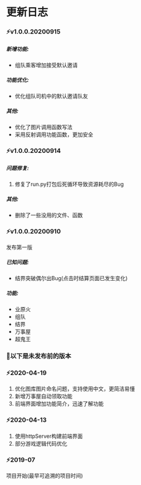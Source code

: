 # 更新日志
### ⚡v1.0.0.20200915

##### 新增功能:

- 组队乘客增加接受默认邀请

##### 功能优化:

- 优化组队司机中的默认邀请队友

##### 其他:

- 优化了图片调用函数写法
- 采用反射调用功能函数，更加安全

### ⚡v1.0.0.20200914

##### 问题修复:

1. 修复了run.py打包后死循环导致资源耗尽的Bug

##### 其他:

- 删除了一些没用的文件、函数

### ⚡v1.0.0.20200910

发布第一版

##### 已知问题:

- 结界突破偶尔出Bug(点击时结算页面已发生变化)

##### 功能:

- 业原火
- 组队
- 结界
- 万事屋
- 超鬼王

### 🔔以下是未发布前的版本

### ⚡2020-04-19

1. 优化图库图片命名问题，支持使用中文，更简洁易懂
2. 新增万事屋自动领取功能
3. 前端界面增加功能简介，迅速了解功能

###  ⚡2020-04-13

1. 使用httpServer构建前端界面
2. 部分游戏逻辑代码优化

### ⚡2019-07

项目开始(最早可追溯的项目时间)